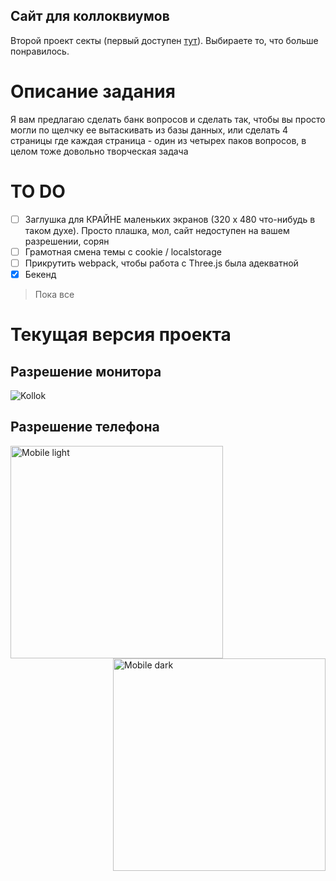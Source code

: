 ## Сайт для коллоквиумов
Второй проект секты (первый доступен [тут](https://github.com/websect-itmo/task1)). Выбираете то, что больше понравилось.

# Описание задания
Я вам предлагаю сделать банк вопросов и сделать так, чтобы вы просто могли по щелчку ее вытаскивать из базы данных, или сделать 4 страницы где каждая страница - один из четырех паков вопросов, в целом тоже довольно творческая задача

# TO DO
- [ ] Заглушка для КРАЙНЕ маленьких экранов (320 х 480 что-нибудь в таком духе). Просто плашка, мол, сайт недоступен на вашем разрешении, сорян
- [ ] Грамотная смена темы с cookie / localstorage
- [ ] Прикрутить webpack, чтобы работа с Three.js была адекватной
- [x] Бекенд
> Пока все

# Текущая версия проекта

## Разрешение монитора

![Kollok](https://user-images.githubusercontent.com/82240296/129115548-c715c862-235e-4682-9976-43ecbc5679f2.gif)


## Разрешение телефона

<img align="left" width="340" alt="Mobile light" src="https://user-images.githubusercontent.com/82240296/128943491-1b2231b7-2714-4969-872e-ab162cdcb331.png">
<img align="right" width="340" alt="Mobile dark" src="https://user-images.githubusercontent.com/82240296/128943495-86111f84-7365-44ab-9f6d-b6a3b2d32025.png">

